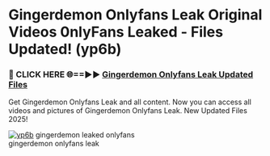 # Gingerdemon Onlyfans Leak Original Videos 0nlyFans Leaked - Files Updated! (yp6b)

<h3>🔴 CLICK HERE 🌐==►► <a href="https://tinyurl.com/x26r9saj" rel="nofollow">Gingerdemon Onlyfans Leak Updated Files</a></h3>

Get Gingerdemon Onlyfans Leak and all content. Now you can access all videos and pictures of Gingerdemon Onlyfans Leak. New Updated Files 2025!

[![yp6b](https://i.imgur.com/LkgZPqh.gif)](https://tinyurl.com/x26r9saj)
gingerdemon leaked onlyfans<br>
gingerdemon onlyfans leak